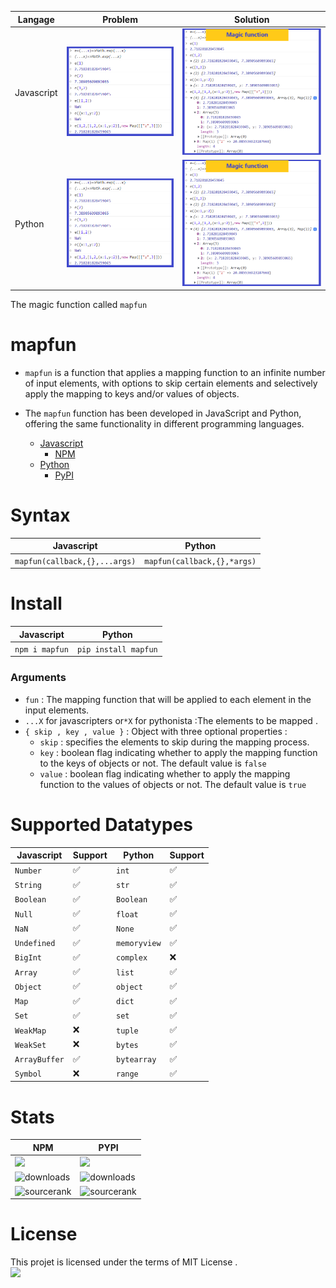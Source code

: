 <!-- add doc -->
|Langage|Problem|Solution|   
|-|-|-| 
|Javascript|![Solution](https://github.com/zakarialaoui10/mapfun/blob/cbedc3733eda2d26bf3854bb401aea21afc49ee7/Javascript/assets/problem.png?raw=true)|![Solution](https://github.com/zakarialaoui10/mapfun/blob/main/Javascript/assets/solution.png?raw=true)|
|Python|![problem](https://github.com/zakarialaoui10/mapfun/blob/cbedc3733eda2d26bf3854bb401aea21afc49ee7/Javascript/assets/problem.png?raw=true)|![problem](https://github.com/zakarialaoui10/mapfun/blob/main/Javascript/assets/solution.png?raw=true)|

The magic function called `mapfun`
# mapfun
- `mapfun` is a function that applies a mapping function to an infinite number of input elements, with options to skip certain elements and selectively apply the mapping to keys and/or values of objects.

- The `mapfun` function has been developed in JavaScript and Python, offering the same functionality in different programming languages.
  - [Javascript](https://github.com/zakarialaoui10/mapfun/tree/main/Javascript#readme)
    * [NPM](https://www.npmjs.com/package/mapfun) 
  - [Python](https://github.com/zakarialaoui10/mapfun/tree/main/Python#readme)
    * [PyPI](https://pypi.org/project/mapfun/) 
# Syntax 
|Javascript|Python|
|-|-|
|`mapfun(callback,{},...args)`|`mapfun(callback,{},*args)`|
# Install 
|Javascript|Python|
|-|-|
|`npm i mapfun`|`pip install mapfun`|
### Arguments
- `fun` : The mapping function that will be applied to each element in the input elements.</br>
- `...X` for javascripters or`*X` for pythonista :The elements to be mapped . </br>
- `{ skip , key , value }` : Object with three optional properties :
    * `skip` : specifies the elements to skip during the mapping process.
    * `key` : boolean flag indicating whether to apply the mapping function to the keys of objects or not. The default value is `false`
    * `value` : boolean flag indicating whether to apply the mapping function to the values of objects or not. The default value is `true`
# Supported Datatypes
|Javascript|Support|Python|Support|
|---|-|---|-|
|`Number`|✅|`int`|✅|
|`String`|✅|`str`|✅|
|`Boolean`|✅|`Boolean`|✅|
|`Null`|✅|`float`|✅|
|`NaN`|✅|`None`|✅|
|`Undefined`|✅|`memoryview`|✅|
|`BigInt`|✅|`complex`|❌|
|`Array`|✅|`list`|✅|
|`Object`|✅|`object`|✅|
|`Map`|✅|`dict`|✅|
|`Set`|✅|`set`|✅|
|`WeakMap`|❌|`tuple`|✅|
|`WeakSet`|❌|`bytes`|✅|
|`ArrayBuffer`|✅|`bytearray`|✅|
|`Symbol`|❌|`range`|✅|
# Stats
|NPM|PYPI|
|-|-|
|![](https://img.shields.io/npm/v/mapfun)|![](https://img.shields.io/pypi/v/mapfun)|
|![downloads](https://img.shields.io/npm/dt/mapfun?label=downloads)|![downloads](https://img.shields.io/pypi/dm/mapfun?label=downloads)|
|![sourcerank](https://img.shields.io/librariesio/sourcerank/npm/mapfun)|![sourcerank](https://img.shields.io/librariesio/sourcerank/pypi/mapfun)|
# License 
This projet is licensed under the terms of MIT License .<br>
<img src="https://img.shields.io/github/license/zakarialaoui10/zikojs?color=rgb%2820%2C21%2C169%29">
